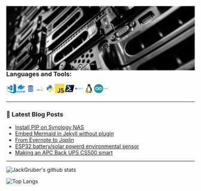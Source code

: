 <img align="left" src="https://raw.githubusercontent.com/JackGruber/JackGruber/master/hddrack.jpg" />

### Languages and Tools:

<img align="left" alt="Visual Studio Code" width="26px" src="https://raw.githubusercontent.com/github/explore/master/topics/visual-studio-code/visual-studio-code.png" />
<img align="left" alt="Docker" width="26px" src="https://raw.githubusercontent.com/github/explore/master/topics/docker/docker.png" />
<img align="left" alt="SQL" width="26px" src="https://raw.githubusercontent.com/github/explore/master/topics/sql/sql.png" />
<img align="left" alt="MySQL" width="26px" src="https://raw.githubusercontent.com/github/explore/master/topics/mysql/mysql.png" />
<img align="left" alt="Python" width="26px" src="https://raw.githubusercontent.com/github/explore/master/topics/python/python.png" />
<img align="left" alt="JavaScript" width="26px" src="https://raw.githubusercontent.com/github/explore/master/topics/javascript/javascript.png" />
<img align="left" alt="Powershell" width="26px" src="https://raw.githubusercontent.com/github/explore/master/topics/powershell/powershell.png" />
<img align="left" alt="Windows" width="26px" src="https://raw.githubusercontent.com/github/explore/master/topics/windows/windows.png" />
<img align="left" alt="Linux" width="26px" src="https://raw.githubusercontent.com/github/explore/master/topics/linux/linux.png" />
<img align="left" alt="Arduino" width="26px" src="https://raw.githubusercontent.com/github/explore/master/topics/arduino/arduino.png" />

... 
<br />
<br />

---

### 📕 Latest Blog Posts
<!-- BLOG-POST-LIST:START -->
- [Install PIP on Synology NAS](https://jackgruber.github.io/2021-06-27-install-pip-on-synology/)
- [Embed Mermaid in Jekyll without plugin](https://jackgruber.github.io/2021-05-09-Embed-Mermaid-in-Jekyll-without-plugin/)
- [From Evernote to Joplin](https://jackgruber.github.io/2020-12-30-From-Evernote-To-Joplin/)
- [ESP32 battery/solar powerd environmental sensor](https://jackgruber.github.io/2020-12-27-esp32_ttn_environmental_sensor/)
- [Making an APC Back UPS CS500 smart](https://jackgruber.github.io/2020-10-16-APC-Back-UPS-CS500-smart/)
<!-- BLOG-POST-LIST:END -->

---

![JackGruber's github stats](https://github-readme-stats.vercel.app/api?username=JackGruber&show_icons=true&hide_border=true)

![Top Langs](https://github-readme-stats.vercel.app/api/top-langs/?username=JackGruber&layout=compact&hide_border=true)

[website]: https://jackgruber.github.io
[instagram]: https://www.instagram.com/gruberjack
[linkedin]: https://linkedin.com/in/gruberalexander
[xing]: https://www.xing.com/profile/Alexander_Gruber19
[twitter]: https://twitter.com/gruberjack